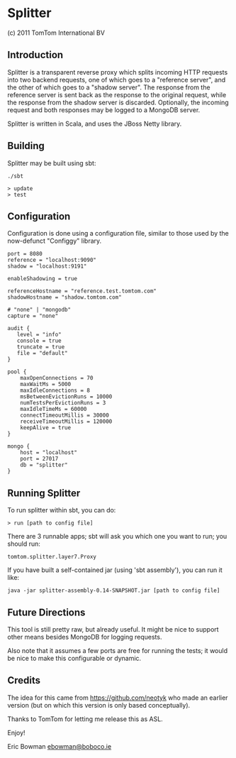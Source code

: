 Splitter
========

(c) 2011 TomTom International BV

Introduction
------------

Splitter is a transparent reverse proxy which splits incoming HTTP
requests into two backend requests, one of which goes to a
"reference server", and the other of which goes to a "shadow
server". The response from the reference server is sent back as the
response to the original request, while the response from the shadow
server is discarded. Optionally, the incoming request and both
responses may be logged to a MongoDB server.

Splitter is written in Scala, and uses the JBoss Netty library.

Building
--------

Splitter may be built using sbt:

    ./sbt

    > update
    > test

Configuration
-------------

Configuration is done using a configuration file, similar to those
used by the now-defunct "Configgy" library.


    port = 8080
    reference = "localhost:9090"
    shadow = "localhost:9191"

    enableShadowing = true

    referenceHostname = "reference.test.tomtom.com"
    shadowHostname = "shadow.tomtom.com"

    # "none" | "mongodb"
    capture = "none"

    audit {
       level = "info"
       console = true
       truncate = true
       file = "default"
    }

    pool {
        maxOpenConnections = 70
        maxWaitMs = 5000
        maxIdleConnections = 8
        msBetweenEvictionRuns = 10000
        numTestsPerEvictionRuns = 3
        maxIdleTimeMs = 60000
        connectTimeoutMillis = 30000
        receiveTimeoutMillis = 120000
        keepAlive = true
    }

    mongo {
        host = "localhost"
        port = 27017
        db = "splitter"
    }

Running Splitter
----------------

To run splitter within sbt, you can do:

    > run [path to config file]

There are 3 runnable apps; sbt will ask you which one you want to
run; you should run:

    tomtom.splitter.layer7.Proxy

If you have built a self-contained jar (using 'sbt assembly'), you can run it like:

    java -jar splitter-assembly-0.14-SNAPSHOT.jar [path to config file]

Future Directions
-----------------

This tool is still pretty raw, but already useful.  It might be nice
to support other means besides MongoDB for logging requests.

Also note that it assumes a few ports are free for running the
tests; it would be nice to make this configurable or dynamic.

Credits
-------

The idea for this came from https://github.com/neotyk who made an earlier
version (but on which this version is only based conceptually).

Thanks to TomTom for letting me release this as ASL.

Enjoy!

Eric Bowman
ebowman@boboco.ie




